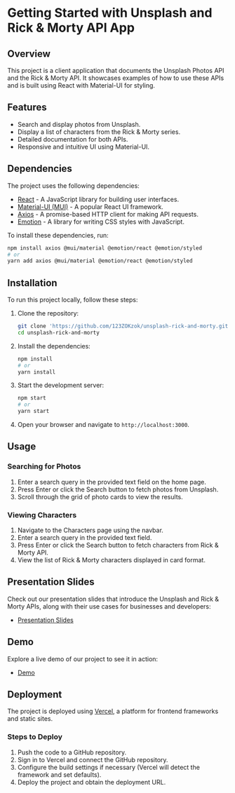 # Getting Started with Unsplash and Rick & Morty API App

## Overview

This project is a client application that documents the Unsplash Photos API and the Rick & Morty API. It showcases examples of how to use these APIs and is built using React with Material-UI for styling.

## Features

- Search and display photos from Unsplash.
- Display a list of characters from the Rick & Morty series.
- Detailed documentation for both APIs.
- Responsive and intuitive UI using Material-UI.

## Dependencies

The project uses the following dependencies:

- [React](https://reactjs.org/) - A JavaScript library for building user interfaces.
- [Material-UI (MUI)](https://mui.com/) - A popular React UI framework.
- [Axios](https://axios-http.com/) - A promise-based HTTP client for making API requests.
- [Emotion](https://emotion.sh/docs/introduction) - A library for writing CSS styles with JavaScript.

To install these dependencies, run:

```bash
npm install axios @mui/material @emotion/react @emotion/styled
# or
yarn add axios @mui/material @emotion/react @emotion/styled
```

## Installation

To run this project locally, follow these steps:

1. Clone the repository:
    ```bash
    git clone 'https://github.com/123ZOKzok/unsplash-rick-and-morty.git'
    cd unsplash-rick-and-morty
    ```

2. Install the dependencies:
    ```bash
    npm install
    # or
    yarn install
    ```

3. Start the development server:
    ```bash
    npm start
    # or
    yarn start
    ```

4. Open your browser and navigate to `http://localhost:3000`.

## Usage

### Searching for Photos

1. Enter a search query in the provided text field on the home page.
2. Press Enter or click the Search button to fetch photos from Unsplash.
3. Scroll through the grid of photo cards to view the results.

### Viewing Characters

1. Navigate to the Characters page using the navbar.
2. Enter a search query in the provided text field.
3. Press Enter or click the Search button to fetch characters from Rick & Morty API.
4. View the list of Rick & Morty characters displayed in card format.

## Presentation Slides

Check out our presentation slides that introduce the Unsplash and Rick & Morty APIs, along with their use cases for businesses and developers:

- [Presentation Slides](https://www.canva.com/design/DAGIv52d0Y0/yzqerz-S5L8h8HPvr-W7tA)

## Demo

Explore a live demo of our project to see it in action:
- [Demo](https://unsplash-rick-and-morty.vercel.app/unsplash)

## Deployment

The project is deployed using [Vercel](https://vercel.com/), a platform for frontend frameworks and static sites.

### Steps to Deploy

1. Push the code to a GitHub repository.
2. Sign in to Vercel and connect the GitHub repository.
3. Configure the build settings if necessary (Vercel will detect the framework and set defaults).
4. Deploy the project and obtain the deployment URL.

